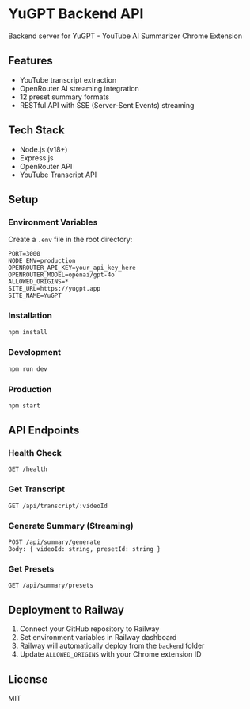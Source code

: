 # YuGPT Backend API

Backend server for YuGPT - YouTube AI Summarizer Chrome Extension

## Features

- YouTube transcript extraction
- OpenRouter AI streaming integration
- 12 preset summary formats
- RESTful API with SSE (Server-Sent Events) streaming

## Tech Stack

- Node.js (v18+)
- Express.js
- OpenRouter API
- YouTube Transcript API

## Setup

### Environment Variables

Create a `.env` file in the root directory:

```env
PORT=3000
NODE_ENV=production
OPENROUTER_API_KEY=your_api_key_here
OPENROUTER_MODEL=openai/gpt-4o
ALLOWED_ORIGINS=*
SITE_URL=https://yugpt.app
SITE_NAME=YuGPT
```

### Installation

```bash
npm install
```

### Development

```bash
npm run dev
```

### Production

```bash
npm start
```

## API Endpoints

### Health Check
```
GET /health
```

### Get Transcript
```
GET /api/transcript/:videoId
```

### Generate Summary (Streaming)
```
POST /api/summary/generate
Body: { videoId: string, presetId: string }
```

### Get Presets
```
GET /api/summary/presets
```

## Deployment to Railway

1. Connect your GitHub repository to Railway
2. Set environment variables in Railway dashboard
3. Railway will automatically deploy from the `backend` folder
4. Update `ALLOWED_ORIGINS` with your Chrome extension ID

## License

MIT
